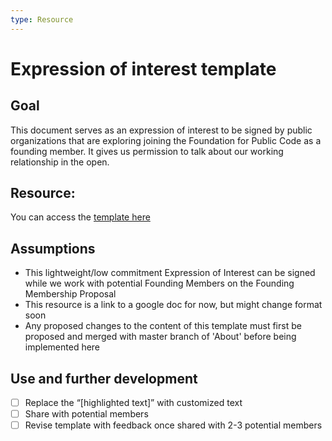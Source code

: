 ```yaml
---
type: Resource
---
```


# Expression of interest template

## Goal
This document serves as an expression of interest to be signed by public organizations that are exploring joining the Foundation for Public Code as a founding member.  It gives us permission to talk about our working relationship in the open.


## Resource:
You can access the [template here](https://docs.google.com/document/d/1jGQYAMkefcEtkblIrJXc6KpIzQZQCjL2QJBDA6wbHfc/edit?usp=sharing)


## Assumptions
* This lightweight/low commitment Expression of Interest can be signed while we work with potential Founding Members on the Founding Membership Proposal
* This resource is a link to a google doc for now, but might change format soon
* Any proposed changes to the content of this template must first be proposed and merged with master branch of 'About' before being implemented here 

## Use and further development
- [ ] Replace the “[highlighted text]” with customized text
- [ ] Share with potential members
- [ ] Revise template with feedback once shared with 2-3 potential members
